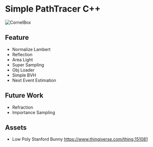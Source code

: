 # Simple PathTracer C++
![CornelBox](https://user-images.githubusercontent.com/83057130/230838095-e57ce6ef-280d-4009-aec5-1506e3fc4dbf.png)

## Feature
- Normalize Lambert
- Reflection
- Area Light
- Super Sampling
- Obj Loader
- Simple BVH
- Next Event Estimation

## Future Work
- Refraction
- Importance Sampling

## Assets
- Low Poly Stanford Bunny
https://www.thingiverse.com/thing:151081
